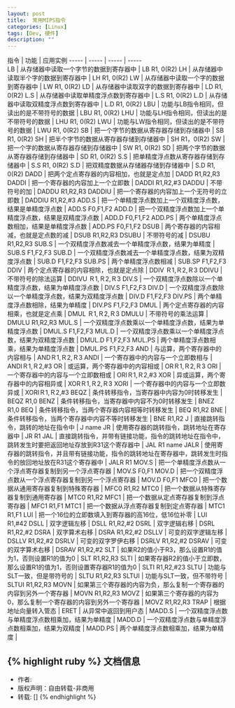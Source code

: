 ```yaml
---
layout: post
title:  常用MIPS指令
categories: [Linux]
tags: [Dev, 硬件]
description: ""
---
```




指令 | 功能 | 应用实例
----- | ----- | ----- | -----  
LB | 从存储器中读取一个字节的数据到寄存器中 | LB R1, 0(R2)
LH | 从存储器中读取半个字的数据到寄存器中 | LH R1, 0(R2)
LW | 从存储器中读取一个字的数据到寄存器中 | LW R1, 0(R2)
LD | 从存储器中读取双字的数据到寄存器中 | LD R1, 0(R2)
L.S | 从存储器中读取单精度浮点数到寄存器中 | L.S R1, 0(R2)
L.D | 从存储器中读取双精度浮点数到寄存器中 | L.D R1, 0(R2)
LBU | 功能与LB指令相同，但读出的是不带符号的数据 | LBU R1, 0(R2)
LHU | 功能与LH指令相同，但读出的是不带符号的数据 | LHU R1, 0(R2)
LWU | 功能与LW指令相同，但读出的是不带符号的数据 | LWU R1, 0(R2)
SB | 把一个字节的数据从寄存器存储到存储器中 | SB R1, 0(R2)
SH | 把半个字节的数据从寄存器存储到存储器中 | SH R1，0(R2)
SW | 把一个字的数据从寄存器存储到存储器中 | SW R1, 0(R2)
SD | 把两个字节的数据从寄存器存储到存储器中 | SD R1, 0(R2)
S.S | 把单精度浮点数从寄存器存储到存储器中 | S.S R1, 0(R2)
S.D | 把双精度数据从存储器存储到存储器中 | S.D R1, 0(R2)
DADD | 把两个定点寄存器的内容相加，也就是定点加 | DADD R1,R2,R3
DADDI | 把一个寄存器的内容加上一个立即数 | DADDI R1,R2,#3
DADDU | 不带符号的加 | DADDU R1,R2,R3
DADDIU | 把一个寄存器的内容加上一个无符号的立即数 | DADDIU R1,R2,#3
ADD.S | 把一个单精度浮点数加上一个双精度浮点数，结果是单精度浮点数 | ADD.S F0,F1,F2
ADD.D | 把一个双精度浮点数加上一个单精度浮点数，结果是双精度浮点数 | ADD.D F0,F1,F2
ADD.PS | 两个单精度浮点数相加，结果是单精度浮点数 | ADD.PS F0,F1,F2
DSUB | 两个寄存器的内容相减，也就是定点数的减 | DSUB R1,R2,R3
DSUBU | 不带符号的减 | DSUBU R1,R2,R3
SUB.S | 一个双精度浮点数减去一个单精度浮点数，结果为单精度 | SUB.S F1,F2,F3
SUB.D | 一个双精度浮点数减去一个单精度浮点数，结果为双精度浮点数 | SUB.D F1,F2,F3
SUB.PS | 两个单精度浮点数相减 | SUB.SP F1,F2,F3
DDIV | 两个定点寄存器的内容相除，也就是定点除 | DDIV Ｒ1,Ｒ2,Ｒ3
DDIVU | 不带符号的除法运算 | DDIVU Ｒ1,Ｒ2,Ｒ3
DIV.S | 一个双精度浮点数除以一个单精度浮点数，结果为单精度浮点数 | DIV.S F1,F2,F3
DIV.D | 一个双精度浮点数除以一个单精度浮点数，结果为双精度浮点数 | DIV.D F1,F2,F3
DIV.PS | 两个单精度浮点数相除，结果为单精度 | DIV.PS F1,F2,F3
DMUL | 两个定点寄存器的内容相乘，也就是定点乘 | DMUL Ｒ1,Ｒ2,Ｒ3
DMULU | 不带符号的乘法运算 | DMULU R1,R2,R3
MUL.S | 一个双精度浮点数乘以一个单精度浮点数，结果为单精度浮点数 | DMUL.S F1,F2,F3
MUL.D | 一个双精度浮点数乘以一个单精度浮点数，结果为双精度浮点数 | DMUL.D F1,F2,F3
MUL.PS | 两个单精度浮点数相乘，结果为单精度浮点数 | DMUL.PS F1,F2,F3
AND | 与运算，两个寄存器中的内容相与 | ANDＲ1,Ｒ2,Ｒ3
ANDI | 一个寄存器中的内容与一个立即数相与 | ANDIＲ1,Ｒ2,#3
OR | 或运算，两个寄存器中的内容相或 | ORＲ1,Ｒ2,Ｒ3
ORI | 一个寄存器中的内容与一个立即数相或 | ORIＲ1,Ｒ2,#3
XOR | 异或运算，两个寄存器中的内容相异或 | XORＲ1,Ｒ2,Ｒ3
XORI | 一个寄存器中的内容与一个立即数异或 | XORIＲ1,Ｒ2,#3
BEQZ | 条件转移指令，当寄存器中内容为0时转移发生 | BEQZ R1,0
BENZ | 条件转移指令，当寄存器中内容不为0时转移发生 | BNEZ R1,0
BEQ | 条件转移指令，当两个寄存器内容相等时转移发生 | BEQ R1,R2
BNE | 条件转移指令，当两个寄存器中内容不等时转移发生 | BNE R1,R2
J | 直接跳转指令，跳转的地址在指令中 | J name
JR | 使用寄存器的跳转指令，跳转地址在寄存器中 | JR R1
JAL | 直接跳转指令，并带有链接功能，指令的跳转地址在指令中，跳转发生时要把返回地址存放到R31这个寄存器中 | JAL R1 name
JALR | 使用寄存器的跳转指令，并且带有链接功能，指令的跳转地址在寄存器中，跳转发生时指令的放回地址放在R31这个寄存器中 | JALR R1
MOV.S | 把一个单精度浮点数从一个浮点寄存器复制到另一个浮点寄存器 | MOV.S F0,F1
MOV.D | 把一个双精度浮点数从一个浮点寄存器复制到另一个浮点寄存器 | MOV.D F0,F1
MFC0 | 把一个数据从通用寄存器复制到特殊寄存器 | MFC0 R1,R2
MTC0 | 把一个数据从特殊寄存器复制到通用寄存器 | MTC0 R1,R2
MFC1 | 把一个数据从定点寄存器复制到浮点寄存器 | MFC1 R1,F1
MTC1 | 把一个数据从浮点寄存器复制到定点寄存器 | MTC1 R1,F1
LUI | 把一个16位的立即数填入到寄存器的高16位，低16位补零 | LUI R1,#42
DSLL | 双字逻辑左移 | DSLL R1,R2,#2
DSRL | 双字逻辑右移 | DSRL R1,R2,#2
DSRA | 双字算术右移 | DSRA R1,R2,#2
DSLLV | 可变的双字逻辑左移 | DSLLV R1,R2,#2
DSRLV | 可变的双字罗伊右移 | DSRLV R1,R2,#2
DSRAV | 可变的双字算术右移 | DSRAV R1,R2,#2
SLT | 如果R2的值小于R3，那么设置R1的值为1，否则设置R1的值为0 | SLT R1,R2,R3
SLTI | 如果寄存器R2的值小于立即数，那么设置R1的值为1，否则设置寄存器R1的值为0 | SLTI R1,R2,#23
SLTU | 功能与SLT一致，但是带符号的 | SLTU R1,R2,R3
SLTUI | 功能与SLT一致，但不带符号 | SLTUI R1,R2,R3
MOVN | 如果第三个寄存器的内容为负，那么复制一个寄存器的内容到另外一个寄存器 | MOVN R1,R2,R3
MOVZ | 如果第三个寄存器的内容为0，那么复制一个寄存器的内容到另外一个寄存器 | MOVZ R1,R2,R3
TRAP | 根据地址向量转入管态 | 
ERET | 从异常中返回到用户态 |
MADD.S | 一个双精度浮点数与单精度浮点数相乘加，结果为单精度 |
MADD.D | 一个双精度浮点数与单精度浮点数相乘加，结果为双精度 |
MADD.PS | 两个单精度浮点数相乘加，结果为单精度 |






{% highlight ruby %}
文档信息
--------------
* 作者:
* 版权声明：自由转载-非商用
* 转载: []
{% endhighlight %}

[jekyll]:      http://jekyllrb.com
[jekyll-gh]:   https://github.com/jekyll/jekyll
[jekyll-help]: https://github.com/jekyll/jekyll-help
